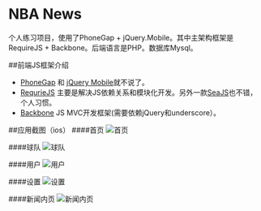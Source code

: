 NBA News
====================

个人练习项目，使用了PhoneGap + jQuery.Mobile。其中主架构框架是RequireJS + Backbone。后端语言是PHP。数据库Mysql。

##前端JS框架介绍
* [PhoneGap](http://phonegap.com/) 和 [jQuery Mobile](http://jquerymobile.com/)就不说了。
* [RequrieJS](http://requirejs.org/) 主要是解决JS依赖关系和模块化开发。另外一款[SeaJS](http://seajs.org/)也不错，个人习惯。
* [Backbone](http://backbonejs.org/) JS MVC开发框架(需要依赖jQuery和underscore）。


##应用截图（ios）
####首页
![首页](https://raw.github.com/andy-li/nba/master/assets/pic/home.jpg)

####球队
![球队](https://raw.github.com/andy-li/nba/master/assets/pic/team.jpg)

####用户
![用户](https://raw.github.com/andy-li/nba/master/assets/pic/user.jpg)

####设置
![设置](https://raw.github.com/andy-li/nba/master/assets/pic/settings.jpg)

####新闻内页
![新闻内页](https://raw.github.com/andy-li/nba/master/assets/pic/news.jpg)


